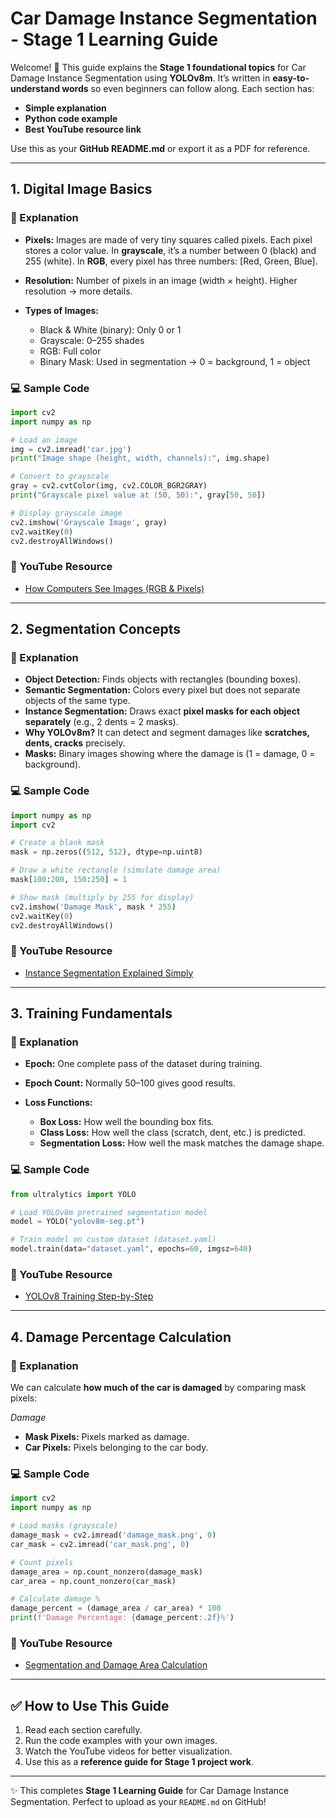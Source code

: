 # Car Damage Instance Segmentation - Stage 1 Learning Guide

Welcome! 👋 This guide explains the **Stage 1 foundational topics** for Car Damage Instance Segmentation using **YOLOv8m**. It’s written in **easy-to-understand words** so even beginners can follow along. Each section has:

* **Simple explanation**
* **Python code example**
* **Best YouTube resource link**

Use this as your **GitHub README.md** or export it as a PDF for reference.

---

## 1. Digital Image Basics

### 📘 Explanation

* **Pixels:** Images are made of very tiny squares called pixels. Each pixel stores a color value. In **grayscale**, it’s a number between 0 (black) and 255 (white). In **RGB**, every pixel has three numbers: \[Red, Green, Blue].
* **Resolution:** Number of pixels in an image (width × height). Higher resolution → more details.
* **Types of Images:**

  * Black & White (binary): Only 0 or 1
  * Grayscale: 0–255 shades
  * RGB: Full color
  * Binary Mask: Used in segmentation → 0 = background, 1 = object

### 💻 Sample Code

```python
import cv2
import numpy as np

# Load an image
img = cv2.imread('car.jpg')
print("Image shape (height, width, channels):", img.shape)

# Convert to grayscale
gray = cv2.cvtColor(img, cv2.COLOR_BGR2GRAY)
print("Grayscale pixel value at (50, 50):", gray[50, 50])

# Display grayscale image
cv2.imshow('Grayscale Image', gray)
cv2.waitKey(0)
cv2.destroyAllWindows()
```

### 🎥 YouTube Resource

* [How Computers See Images (RGB & Pixels)](https://www.youtube.com/watch?v=ixyXUgmFfE0)

---

## 2. Segmentation Concepts

### 📘 Explanation

* **Object Detection:** Finds objects with rectangles (bounding boxes).
* **Semantic Segmentation:** Colors every pixel but does not separate objects of the same type.
* **Instance Segmentation:** Draws exact **pixel masks for each object separately** (e.g., 2 dents = 2 masks).
* **Why YOLOv8m?** It can detect and segment damages like **scratches, dents, cracks** precisely.
* **Masks:** Binary images showing where the damage is (1 = damage, 0 = background).

### 💻 Sample Code

```python
import numpy as np
import cv2

# Create a blank mask
mask = np.zeros((512, 512), dtype=np.uint8)

# Draw a white rectangle (simulate damage area)
mask[100:200, 150:250] = 1

# Show mask (multiply by 255 for display)
cv2.imshow('Damage Mask', mask * 255)
cv2.waitKey(0)
cv2.destroyAllWindows()
```

### 🎥 YouTube Resource

* [Instance Segmentation Explained Simply](https://www.youtube.com/watch?v=nDPWyw9kGUs)

---

## 3. Training Fundamentals

### 📘 Explanation

* **Epoch:** One complete pass of the dataset during training.
* **Epoch Count:** Normally 50–100 gives good results.
* **Loss Functions:**

  * **Box Loss:** How well the bounding box fits.
  * **Class Loss:** How well the class (scratch, dent, etc.) is predicted.
  * **Segmentation Loss:** How well the mask matches the damage shape.

### 💻 Sample Code

```python
from ultralytics import YOLO

# Load YOLOv8m pretrained segmentation model
model = YOLO("yolov8m-seg.pt")

# Train model on custom dataset (dataset.yaml)
model.train(data="dataset.yaml", epochs=60, imgsz=640)
```

### 🎥 YouTube Resource

* [YOLOv8 Training Step-by-Step](https://www.youtube.com/watch?v=Fh6czYZp6Dg)

---

## 4. Damage Percentage Calculation

### 📘 Explanation

We can calculate **how much of the car is damaged** by comparing mask pixels:

$Damage% = (Mask Pixels ÷ Car Pixels) × 100$

* **Mask Pixels:** Pixels marked as damage.
* **Car Pixels:** Pixels belonging to the car body.

### 💻 Sample Code

```python
import cv2
import numpy as np

# Load masks (grayscale)
damage_mask = cv2.imread('damage_mask.png', 0)
car_mask = cv2.imread('car_mask.png', 0)

# Count pixels
damage_area = np.count_nonzero(damage_mask)
car_area = np.count_nonzero(car_mask)

# Calculate damage %
damage_percent = (damage_area / car_area) * 100
print(f'Damage Percentage: {damage_percent:.2f}%')
```

### 🎥 YouTube Resource

* [Segmentation and Damage Area Calculation](https://www.youtube.com/watch?v=MQ-uR5F5Fbs)

---

## ✅ How to Use This Guide

1. Read each section carefully.
2. Run the code examples with your own images.
3. Watch the YouTube videos for better visualization.
4. Use this as a **reference guide for Stage 1 project work**.

---

✨ This completes **Stage 1 Learning Guide** for Car Damage Instance Segmentation. Perfect to upload as your `README.md` on GitHub!
